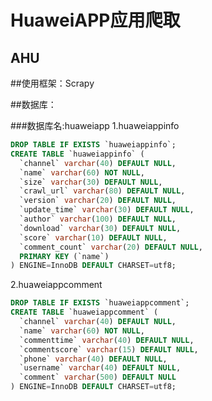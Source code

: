 HuaweiAPP应用爬取
=================================

AHU
--------------------------

##使用框架：Scrapy

##数据库：

###数据库名:huaweiapp
1.huaweiappinfo<br />
```sql
DROP TABLE IF EXISTS `huaweiappinfo`;
CREATE TABLE `huaweiappinfo` (
  `channel` varchar(40) DEFAULT NULL,
  `name` varchar(60) NOT NULL,
  `size` varchar(30) DEFAULT NULL,
  `crawl_url` varchar(80) DEFAULT NULL,
  `version` varchar(20) DEFAULT NULL,
  `update_time` varchar(30) DEFAULT NULL,
  `author` varchar(100) DEFAULT NULL,
  `download` varchar(30) DEFAULT NULL,
  `score` varchar(10) DEFAULT NULL,
  `comment_count` varchar(20) DEFAULT NULL,
  PRIMARY KEY (`name`)
) ENGINE=InnoDB DEFAULT CHARSET=utf8;

```
2.huaweiappcomment<br />
```sql
DROP TABLE IF EXISTS `huaweiappcomment`;
CREATE TABLE `huaweiappcomment` (
  `channel` varchar(40) DEFAULT NULL,
  `name` varchar(60) NOT NULL,
  `commenttime` varchar(40) DEFAULT NULL,
  `commentscore` varchar(15) DEFAULT NULL,
  `phone` varchar(40) DEFAULT NULL,
  `username` varchar(40) DEFAULT NULL,
  `comment` varchar(500) DEFAULT NULL
) ENGINE=InnoDB DEFAULT CHARSET=utf8;
```